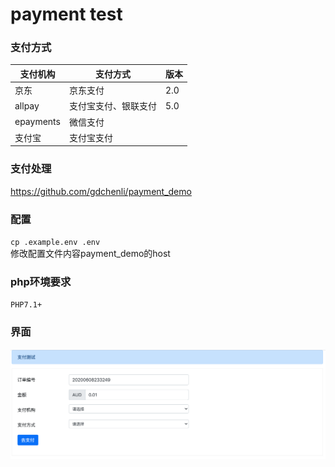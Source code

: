 payment test
===============

### 支付方式
|支付机构|支付方式|版本|
|---|---|---|
|京东|京东支付|2.0|
|allpay|支付宝支付、银联支付|5.0|
|epayments|微信支付||
|支付宝|支付宝支付||

### 支付处理
https://github.com/gdchenli/payment_demo

### 配置
`cp .example.env .env`   
修改配置文件内容payment_demo的host

### php环境要求
`PHP7.1+`

### 界面
![image](doc/images/demo.png)